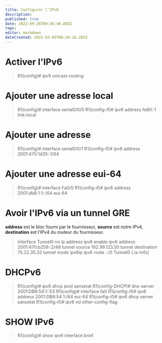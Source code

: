 ```yaml
---
title: Configurer l'IPv6
description: 
published: true
date: 2022-09-26T09:26:40.856Z
tags: 
editor: markdown
dateCreated: 2022-03-03T08:26:16.265Z
---
```


# Activer l'IPv6
> R1(config)# ipv6 unicast-routing

# Ajouter une adresse local
> R1(config)# interface serial0/0/0
> R1(config-if)# ipv6 address fe80::1 link-local

# Ajouter une adresse
> R1(config)# interface serial0/0/1
> R1(config-if)# ipv6 address 2001:470:1d35::1/64

# Ajouter une adresse eui-64
> R1(config)# interface Fa0/0
> R1(config-if)# ipv6 address 2001:db8:1:1::/64 eui-64

# Avoir l'IPv6 via un tunnel GRE
**address** est le bloc fourni par le fournisseur, 
**source** est notre IPv4,
**destination**  est l'IPv4 du routeur du fournisseur.

> interface Tunnel0
>   no ip address
>   ipv6 enable
>   ipv6 address 2001:470:b259::2/48
>   tunnel source 192.99.123.50
>   tunnel destination 70.22.35.32
>   tunnel mode ipv6ip
> ipv6 route ::/0 Tunnel0
{.is-info}

# DHCPv6
> R1(config)# ipv6 dhcp pool sansetat
R1(config-DHCP)# dns-server 2001:DB8:54:1::53
R1(config)# interface fa0
R1(config-if)# ipv6 address 2001:DB8:54:1:/64 eui-64
R1(config-if)# ipv6 dhcp server sansetat
R1(config-if)# ipv6 nd other-config-flag

# SHOW IPv6
>R1(config)# show ipv6 interface brief